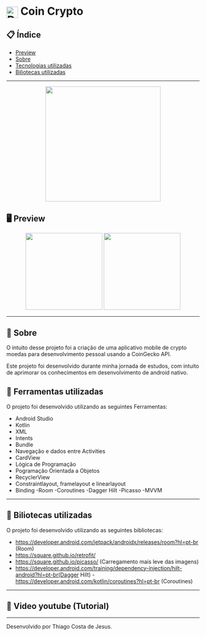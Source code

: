 # <img align="center" alt="Daniel-HTML" height="30" width="30" src="https://www.iconpacks.net/icons/2/free-cryptocurrency-coin-icon-2422-thumb.png"> Coin Crypto

<div align="center">
</div>

## 📋 Índice

- [Preview](#-Preview)
- [Sobre](#-Sobre)
- [Tecnologias utilizadas](#-Ferramentas-utilizadas)
- [Biliotecas utilizadas](#-Biliotecas-utilizadas)

---

<div align="center">

<img src="https://user-images.githubusercontent.com/93166095/218268599-86094604-b81c-4612-84db-501838826c1e.gif" width="300">


 </div>

## 🖥 Preview

<div align="center">

<img src="https://user-images.githubusercontent.com/93166095/218268471-9482eb8e-c8a1-4351-947d-47876e3fc95f.png" width="200">
<img src="https://user-images.githubusercontent.com/93166095/218268470-d716506f-2faa-436d-ac01-40b3971a93bd.png" width="200">



</div>

---

## 📖 Sobre

O intuito desse projeto foi a criação de uma aplicativo mobile de crypto moedas para desenvolvimento pessoal usando a  CoinGecko API.

Este projeto foi desenvolvido durante minha jornada de estudos, com intuito de aprimorar os conhecimentos em desenvolvimento de android nativo.


## 🚀 Ferramentas utilizadas

O projeto foi desenvolvido utilizando as seguintes Ferramentas:

- Android Studio
- Kotlin
- XML
- Intents
- Bundle
- Navegação e dados entre Activities
- CardView
- Lógica de Programação
- Pogramação Orientada a Objetos
- RecyclerView
- Constraintlayout, framelayout e linearlayout
- Binding
-Room
-Coroutines
-Dagger Hilt
-Picasso
-MVVM



---

## 🚀 Biliotecas utilizadas

O projeto foi desenvolvido utilizando as seguintes bibliotecas:

- https://developer.android.com/jetpack/androidx/releases/room?hl=pt-br (Room)
- https://square.github.io/retrofit/ 
- https://square.github.io/picasso/ (Carregamento mais leve das imagens)
- https://developer.android.com/training/dependency-injection/hilt-android?hl=pt-br(Dagger Hilt)
-https://developer.android.com/kotlin/coroutines?hl=pt-br (Coroutines)


---

## 🚀 Video youtube (Tutorial)


---

Desenvolvido por Thiago Costa de Jesus.
